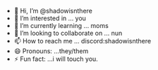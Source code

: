 - 👋 Hi, I’m @shadowisnthere
- 👀 I’m interested in ... you
- 🌱 I’m currently learning ... moms
- 💞️ I’m looking to collaborate on ... nun
- 📫 How to reach me ... discord:shadowisnthere
- 😄 Pronouns: ...they/them
- ⚡ Fun fact: ...i will touch you.

<!---
shadowisnthere/shadowisnthere is a ✨ special ✨ repository because its `README.md` (this file) appears on your GitHub profile.
You can click the Preview link to take a look at your changes.
--->
